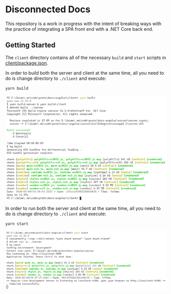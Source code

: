# Disconnected Docs

This repository is a work in progress with the intent of breaking ways with the practice of integrating a SPA front end with a .NET Core back end.

## Getting Started

The `client` directory contains all of the necessary `build` and `start` scripts in [client/package.json](./client/package.json).

In order to build both the server and client at the same time, all you need to do is change directory to `./client` and execute:

```bash
yarn build
```

[![yarn-build](./.images/yarn-build.png)](./.images/yarn-build.png)

In order to run both the server and client at the same time, all you need to do is change directory to `./client` and execute:

```bash
yarn start
```

[![yarn-start](./.images/yarn-start.png)](./.images/yarn-start.png)